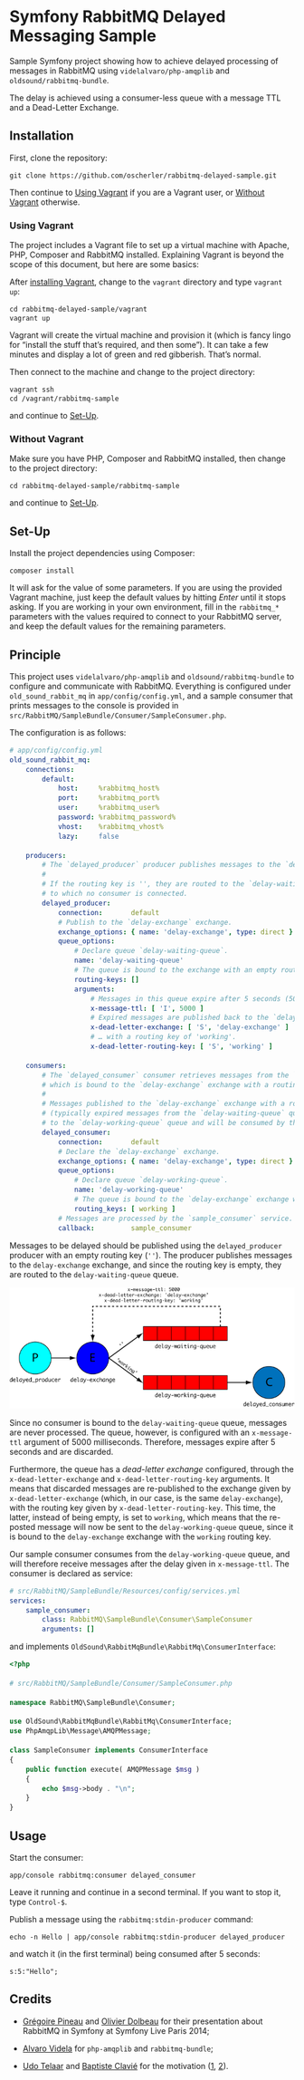 # Symfony RabbitMQ Delayed Messaging Sample

Sample Symfony project showing how to achieve delayed processing of messages in RabbitMQ using `videlalvaro/php-amqplib` and `oldsound/rabbitmq-bundle`.

The delay is achieved using a consumer-less queue with a message TTL and a Dead-Letter Exchange.

## Installation

First, clone the repository:

	git clone https://github.com/oscherler/rabbitmq-delayed-sample.git

Then continue to [Using Vagrant](#using-vagrant) if you are a Vagrant user, or [Without Vagrant](#without-vagrant) otherwise.

### Using Vagrant

The project includes a Vagrant file to set up a virtual machine with Apache, PHP, Composer and RabbitMQ installed. Explaining Vagrant is beyond the scope of this document, but here are some basics:

After [installing Vagrant][install_vagrant], change to the `vagrant` directory and type `vagrant up`:

	cd rabbitmq-delayed-sample/vagrant
	vagrant up

Vagrant will create the virtual machine and provision it (which is fancy lingo for “install the stuff that’s required, and then some”). It can take a few minutes and display a lot of green and red gibberish. That’s normal.

Then connect to the machine and change to the project directory:

	vagrant ssh
	cd /vagrant/rabbitmq-sample

and continue to [Set-Up](#set-up).

[install_vagrant]: https://docs.vagrantup.com/v2/getting-started/index.html

### Without Vagrant

Make sure you have PHP, Composer and RabbitMQ installed, then change to the project directory:

	cd rabbitmq-delayed-sample/rabbitmq-sample

and continue to [Set-Up](#set-up).

## Set-Up

Install the project dependencies using Composer:

	composer install

It will ask for the value of some parameters. If you are using the provided Vagrant machine, just keep the default values by hitting *Enter* until it stops asking. If you are working in your own environment, fill in the `rabbitmq_*` parameters with the values required to connect to your RabbitMQ server, and keep the default values for the remaining parameters.

## Principle

This project uses `videlalvaro/php-amqplib` and `oldsound/rabbitmq-bundle` to configure and communicate with RabbitMQ. Everything is configured under `old_sound_rabbit_mq` in `app/config/config.yml`, and a sample consumer that prints messages to the console is provided in `src/RabbitMQ/SampleBundle/Consumer/SampleConsumer.php`.

The configuration is as follows:

```yaml
# app/config/config.yml
old_sound_rabbit_mq:
	connections:
		default:
			host:     %rabbitmq_host%
			port:     %rabbitmq_port%
			user:     %rabbitmq_user%
			password: %rabbitmq_password%
			vhost:    %rabbitmq_vhost%
			lazy:     false

	producers:
		# The `delayed_producer` producer publishes messages to the `delay-exchange` exchange.
		# 
		# If the routing key is '', they are routed to the `delay-waiting-queue` queue,
		# to which no consumer is connected.
		delayed_producer:
			connection:       default
			# Publish to the `delay-exchange` exchange.
			exchange_options: { name: 'delay-exchange', type: direct }
			queue_options:
				# Declare queue `delay-waiting-queue`.
				name: 'delay-waiting-queue'
				# The queue is bound to the exchange with an empty routing key ('').
				routing-keys: []
				arguments:
					# Messages in this queue expire after 5 seconds (5000 ms).
					x-message-ttl: [ 'I', 5000 ]
					# Expired messages are published back to the `delay-exchange` exchange…
					x-dead-letter-exchange: [ 'S', 'delay-exchange' ]
					# … with a routing key of 'working'.
					x-dead-letter-routing-key: [ 'S', 'working' ]

	consumers:
		# The `delayed_consumer` consumer retrieves messages from the `delay-working-queue` queue,
		# which is bound to the `delay-exchange` exchange with a routing key of 'working'.
		# 
		# Messages published to the `delay-exchange` exchange with a routing key of 'working'
		# (typically expired messages from the `delay-waiting-queue` queue) will be routed
		# to the `delay-working-queue` queue and will be consumed by this consumer.
		delayed_consumer:
			connection:       default
			# Declare the `delay-exchange` exchange.
			exchange_options: { name: 'delay-exchange', type: direct }
			queue_options:
				# Declare queue `delay-working-queue`.
				name: 'delay-working-queue'
				# The queue is bound to the `delay-exchange` exchange with an routing key of 'working'.
				routing_keys: [ working ]
			# Messages are processed by the `sample_consumer` service.
			callback:         sample_consumer
```

Messages to be delayed should be published using the `delayed_producer` producer with an empty routing key (`''`). The producer publishes messages to the `delay-exchange` exchange, and since the routing key is empty, they are routed to the `delay-waiting-queue` queue.

![Principle](doc/images/principle.png)

Since no consumer is bound to the `delay-waiting-queue` queue, messages are never processed. The queue, however, is configured with an `x-message-ttl` argument of 5000 milliseconds. Therefore, messages expire after 5 seconds and are discarded.

Furthermore, the queue has a *dead-letter exchange* configured, through the `x-dead-letter-exchange` and `x-dead-letter-routing-key` arguments. It means that discarded messages are re-published to the exchange given by `x-dead-letter-exchange` (which, in our case, is the same `delay-exchange`), with the routing key given by `x-dead-letter-routing-key`. This time, the latter, instead of being empty, is set to `working`, which means that the re-posted message will now be sent to the `delay-working-queue` queue, since it is bound to the `delay-exchange` exchange with the `working` routing key.

Our sample consumer consumes from the `delay-working-queue` queue, and will therefore receive messages after the delay given in `x-message-ttl`. The consumer is declared as service:

```yaml
# src/RabbitMQ/SampleBundle/Resources/config/services.yml
services:
	sample_consumer:
		class: RabbitMQ\SampleBundle\Consumer\SampleConsumer
		arguments: []
```

and implements `OldSound\RabbitMqBundle\RabbitMq\ConsumerInterface`:

```php
<?php

# src/RabbitMQ/SampleBundle/Consumer/SampleConsumer.php

namespace RabbitMQ\SampleBundle\Consumer;

use OldSound\RabbitMqBundle\RabbitMq\ConsumerInterface;
use PhpAmqpLib\Message\AMQPMessage;

class SampleConsumer implements ConsumerInterface
{
	public function execute( AMQPMessage $msg )
	{
		echo $msg->body . "\n";
	}
}
```

## Usage

Start the consumer:

	app/console rabbitmq:consumer delayed_consumer

Leave it running and continue in a second terminal. If you want to stop it, type `Control-$`.

Publish a message using the `rabbitmq:stdin-producer` command:

	echo -n Hello | app/console rabbitmq:stdin-producer delayed_producer

and watch it (in the first terminal) being consumed after 5 seconds:

	s:5:"Hello";

## Credits

* [Grégoire Pineau][lyrixx] and [Olivier Dolbeau][odolbeau] for their presentation about RabbitMQ in Symfony at Symfony Live Paris 2014;

* [Alvaro Videla][old_sound] for `php-amqplib` and `rabbitmq-bundle`;

* [Udo Telaar][Telaar] and [Baptiste Clavié][talus_] for the motivation ([1][mot-1], [2][mot-2]).

[lyrixx]: https://twitter.com/lyrixx
[odolbeau]: https://twitter.com/odolbeau
[old_sound]: https://twitter.com/old_sound
[Telaar]: https://twitter.com/Telaar
[talus_]: https://twitter.com/talus_
[mot-1]: https://twitter.com/Telaar/status/535796218589614080
[mot-2]: https://twitter.com/talus_/status/536821657374318592
